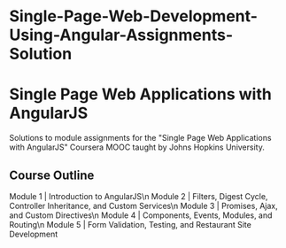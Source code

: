 # Single-Page-Web-Development-Using-Angular-Assignments-Solution

# Single Page Web Applications with AngularJS

Solutions to module assignments for the "Single Page Web Applications with AngularJS" Coursera MOOC taught by Johns Hopkins University.

## Course Outline

Module 1 | Introduction to AngularJS\n
Module 2 | Filters, Digest Cycle, Controller Inheritance, and Custom Services\n
Module 3 | Promises, Ajax, and Custom Directives\n
Module 4 | Components, Events, Modules, and Routing\n
Module 5 | Form Validation, Testing, and Restaurant Site Development
